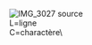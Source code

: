![IMG_3027](https://github.com/user-attachments/assets/07812a3e-9f2b-4fd6-a5ab-bce6d79cd0ab)
source\
L=ligne\
C=charactère\
